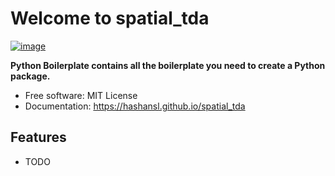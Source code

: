 # Welcome to spatial_tda


[![image](https://img.shields.io/pypi/v/spatial_tda.svg)](https://pypi.python.org/pypi/spatial_tda)


**Python Boilerplate contains all the boilerplate you need to create a Python package.**


-   Free software: MIT License
-   Documentation: <https://hashansl.github.io/spatial_tda>
    

## Features

-   TODO
